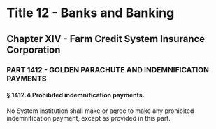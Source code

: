 
# Title 12 - Banks and Banking
## Chapter XIV - Farm Credit System Insurance Corporation
### PART 1412 - GOLDEN PARACHUTE AND INDEMNIFICATION PAYMENTS
#### § 1412.4 Prohibited indemnification payments.

No System institution shall make or agree to make any prohibited indemnification payment, except as provided in this part.
